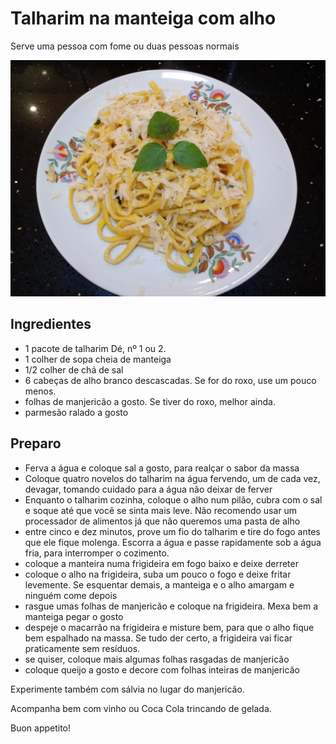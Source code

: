 # Talharim na manteiga com alho

Serve uma pessoa com fome ou duas pessoas normais

![alt text](img/macmanalh.jpg "Foto de um prato com talharim, parmesão ralado e três folhas de manjericão")

## Ingredientes

- 1 pacote de talharim Dé, nº 1 ou 2.
- 1 colher de sopa cheia de manteiga
- 1/2 colher de chá de sal
- 6 cabeças de alho branco descascadas. Se for do roxo, use um pouco menos.
- folhas de manjericão a gosto. Se tiver do roxo, melhor ainda.
- parmesão ralado a gosto


## Preparo

- Ferva a água e coloque sal a gosto, para realçar o sabor da massa
- Coloque quatro novelos do talharim na água fervendo, um de cada vez, devagar, tomando cuidado para a água não deixar de ferver
- Enquanto o talharim cozinha, coloque o alho num pilão, cubra com o sal e soque até que você se sinta mais leve. Não recomendo usar um processador de alimentos já que não queremos uma pasta de alho
- entre cinco e dez minutos, prove um fio do talharim e tire do fogo antes que ele fique molenga. Escorra a água e passe rapidamente sob a água fria, para interromper o cozimento.
- coloque a manteira numa frigideira em fogo baixo e deixe derreter
- coloque o alho na frigideira, suba um pouco o fogo e deixe fritar levemente. Se esquentar demais, a manteiga e o alho amargam e ninguém come depois
- rasgue umas folhas de manjericão e coloque na frigideira. Mexa bem a manteiga pegar o gosto
- despeje o macarrão na frigideira e misture bem, para que o alho fique bem espalhado na massa. Se tudo der certo, a frigideira vai ficar praticamente sem resíduos.
- se quiser, coloque mais algumas folhas rasgadas de manjericão
- coloque queijo a gosto e decore com folhas inteiras de manjericão

Experimente também com sálvia no lugar do manjericão.

Acompanha bem com vinho ou Coca Cola trincando de gelada.

Buon appetito!
